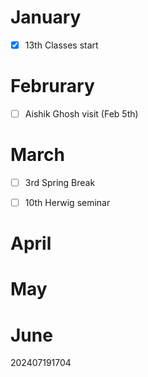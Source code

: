 
# January 
- [x] 13th Classes start 

# Februrary
- [ ] Aishik Ghosh visit (Feb 5th)

# March 
- [ ] 3rd Spring Break 
- [ ] 10th Herwig seminar


# April 


# May 


# June







202407191704
